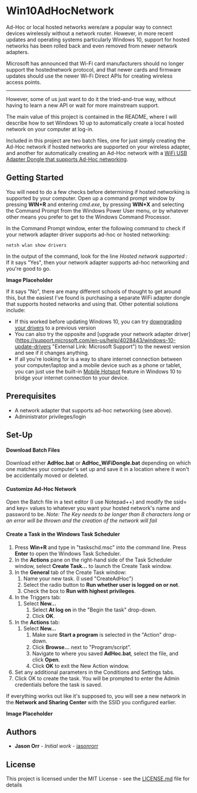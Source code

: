 # Win10AdHocNetwork

Ad-Hoc or local hosted networks were/are a popular way to connect devices wirelessly without a network router. However, in more recent updates and operating systems particularly Windows 10, support for hosted networks has been rolled back and even removed from newer network adapters.

Microsoft has announced that Wi-Fi card manufacturers should no longer support the hostednetwork protocol, and that newer cards and firmware updates should use the newer Wi-Fi Direct APIs for creating wireless access points.

---

However, some of us just want to do it the tried-and-true way, without having to learn a new API or wait for more mainstream support.

The main value of this project is contained in the README, where I will describe how to set Windows 10 up to automatically create a local hosted network on your computer at log-in.

Included in this project are two batch files, one for just simply creating the Ad-Hoc network if hosted networks are supported on your wireless adapter, and another for automatically creating an Ad-Hoc network with a [WiFi USB Adapter Dongle that supports Ad-Hoc networking](http://a.co/d/cAoH7CS "External Link: Amazon Shopping Edimax Nano Wi-Fi USB Adapter").

## Getting Started

You will need to do a few checks before determining if hosted networking is supported by your computer. Open up a command prompt window by pressing **WIN+R** and entering *cmd.exe*, by pressing **WIN+X** and selecting the Command Prompt from the Windows Power User menu, or by whatever other means you prefer to get to the Windows Command Processor.

In the Command Prompt window, enter the following command to check if your network adapter driver supports ad-hoc or hosted networking:
```
netsh wlan show drivers
```
In the output of the command, look for the line *Hosted network supported :* If it says "Yes", then your network adapter supports ad-hoc networking and you're good to go. 

**Image Placeholder**

If it says "No", there are many different schools of thought to get around this, but the easiest I've found is purchasing a separate WiFi adapter dongle that supports hosted networks and using that. Other potential solutions include:
- If this worked before updating Windows 10, you can try [downgrading your drivers](https://answers.microsoft.com/en-us/windows/forum/windows_10-networking/hosted-network-supported-no-after-upgrading-to/eebe7952-31d7-487a-bbee-ef52fa035c68 "External Link: Microsoft Answers Forum") to a previous version
- You can also try the opposite and [upgrade your network adapter driver]{https://support.microsoft.com/en-us/help/4028443/windows-10-update-drivers "External Link: Microsoft Support") to the newest version and see if it changes anything.
- If all you're looking for is a way to share internet connection between your computer/laptop and a mobile device such as a phone or tablet, you can just use the built-in [Mobile Hotspot](https://support.microsoft.com/en-us/help/4027762/windows-use-your-pc-as-a-mobile-hotspot "External Link: Microsoft Support") feature in Windows 10 to bridge your internet connection to your device.

## Prerequisites

- A network adapter that supports ad-hoc networking (see above).
- Administrator privileges/login

## Set-Up

#### Download Batch Files
Download either **AdHoc.bat** or **AdHoc_WiFiDongle.bat** depending on which one matches your computer's set up and save it in a location where it won't be accidentally moved or deleted.

#### Customize Ad-Hoc Network
Open the Batch file in a text editor (I use Notepad++) and modify the ssid= and key= values to whatever you want your hosted network's name and password to be. 
*Note: The Key needs to be longer than 8 characters long or an error will be thrown and the creation of the network will fail*

#### Create a Task in the Windows Task Scheduler
1. Press **Win+R** and type in "taskschd.msc" into the command line. Press **Enter** to open the Windows Task Scheduler.
2. In the **Actions** pane on the right-hand side of the Task Scheduler window, select **Create Task...** to launch the Create Task window.
3. In the **General** tab of the Create Task window:
   1. Name your new task. (I used "CreateAdHoc")
   2. Select the radio button to **Run whether user is logged on or not**.
   3. Check the box to **Run with highest privileges**.
4. In the Triggers tab:
   1. Select **New...**
      1. Select **At log on** in the "Begin the task" drop-down.
      2. Click **OK**.
5. In the **Actions** tab:
   1. Select **New...**
      1. Make sure **Start a program** is selected in the "Action" drop-down.
      2. Click **Browse...** next to "Program/script".
      3. Navigate to where you saved **AdHoc.bat**, select the file, and click **Open**.
      4. Click **OK** to exit the New Action window.
6. Set any additional parameters in the Conditions and Settings tabs.
7. Click OK to create the task. You will be prompted to enter the Admin credentials before the task is saved.

If everything works out like it's supposed to, you will see a new network in the **Network and Sharing Center** with the SSID you configured earlier.

**Image Placeholder**

## Authors

* **Jason Orr** - *Initial work* - [jasonrorr](https://github.com/jasonrorr)

## License

This project is licensed under the MIT License - see the [LICENSE.md](LICENSE.md) file for details
